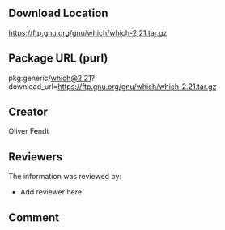 ## Download Location

https://ftp.gnu.org/gnu/which/which-2.21.tar.gz

## Package URL (purl)

pkg:generic/which@2.21?download_url=https://ftp.gnu.org/gnu/which/which-2.21.tar.gz

## Creator

Oliver Fendt

## Reviewers

The information was reviewed by:

* Add reviewer here

## Comment

